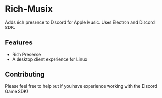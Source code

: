 # Rich-Musix
Adds rich presence to Discord for Apple Music. Uses Electron and Discord SDK.

## Features
- Rich Presense
- A desktop client experience for Linux

## Contributing
Please feel free to help out if you have experience working with the Discord Game SDK!

